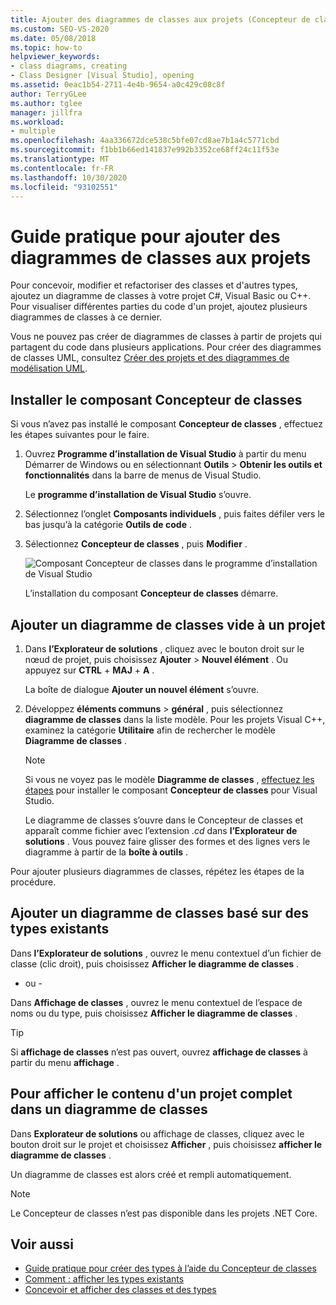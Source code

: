 ```yaml
---
title: Ajouter des diagrammes de classes aux projets (Concepteur de classes)
ms.custom: SEO-VS-2020
ms.date: 05/08/2018
ms.topic: how-to
helpviewer_keywords:
- class diagrams, creating
- Class Designer [Visual Studio], opening
ms.assetid: 0eac1b54-2711-4e4b-9654-a0c429c08c8f
author: TerryGLee
ms.author: tglee
manager: jillfra
ms.workload:
- multiple
ms.openlocfilehash: 4aa336672dce538c5bfe07cd8ae7b1a4c5771cbd
ms.sourcegitcommit: f1bb1b66ed141837e992b3352ce68ff24c11f53e
ms.translationtype: MT
ms.contentlocale: fr-FR
ms.lasthandoff: 10/30/2020
ms.locfileid: "93102551"
---
```

# <a name="how-to-add-class-diagrams-to-projects"></a>Guide pratique pour ajouter des diagrammes de classes aux projets

Pour concevoir, modifier et refactoriser des classes et d'autres types, ajoutez un diagramme de classes à votre projet C#, Visual Basic ou C++. Pour visualiser différentes parties du code d'un projet, ajoutez plusieurs diagrammes de classes à ce dernier.

Vous ne pouvez pas créer de diagrammes de classes à partir de projets qui partagent du code dans plusieurs applications. Pour créer des diagrammes de classes UML, consultez [Créer des projets et des diagrammes de modélisation UML](../../modeling/what-s-new-for-design-in-visual-studio.md).

## <a name="install-the-class-designer-component"></a>Installer le composant Concepteur de classes

Si vous n’avez pas installé le composant **Concepteur de classes** , effectuez les étapes suivantes pour le faire.

1. Ouvrez **Programme d’installation de Visual Studio** à partir du menu Démarrer de Windows ou en sélectionnant **Outils** > **Obtenir les outils et fonctionnalités** dans la barre de menus de Visual Studio.

   Le **programme d’installation de Visual Studio** s’ouvre.

1. Sélectionnez l’onglet **Composants individuels** , puis faites défiler vers le bas jusqu’à la catégorie **Outils de code** .

1. Sélectionnez **Concepteur de classes** , puis **Modifier** .

   ![Composant Concepteur de classes dans le programme d’installation de Visual Studio](media/class-designer-component.png)

   L’installation du composant **Concepteur de classes** démarre.

## <a name="add-a-blank-class-diagram-to-a-project"></a>Ajouter un diagramme de classes vide à un projet

1. Dans **l’Explorateur de solutions** , cliquez avec le bouton droit sur le nœud de projet, puis choisissez **Ajouter** > **Nouvel élément** . Ou appuyez sur **CTRL** + **MAJ** + **A** .

   La boîte de dialogue **Ajouter un nouvel élément** s’ouvre.

2. Développez **éléments communs**  >  **général** , puis sélectionnez **diagramme de classes** dans la liste modèle. Pour les projets Visual C++, examinez la catégorie **Utilitaire** afin de rechercher le modèle **Diagramme de classes** .

   > [!NOTE]
   > Si vous ne voyez pas le modèle **Diagramme de classes** , [effectuez les étapes](#install-the-class-designer-component) pour installer le composant **Concepteur de classes** pour Visual Studio.

   Le diagramme de classes s’ouvre dans le Concepteur de classes et apparaît comme fichier avec l’extension *.cd* dans **l’Explorateur de solutions** . Vous pouvez faire glisser des formes et des lignes vers le diagramme à partir de la **boîte à outils** .

Pour ajouter plusieurs diagrammes de classes, répétez les étapes de la procédure.

## <a name="add-a-class-diagram-based-on-existing-types"></a>Ajouter un diagramme de classes basé sur des types existants

Dans **l’Explorateur de solutions** , ouvrez le menu contextuel d’un fichier de classe (clic droit), puis choisissez **Afficher le diagramme de classes** .

- ou -

Dans **Affichage de classes** , ouvrez le menu contextuel de l’espace de noms ou du type, puis choisissez **Afficher le diagramme de classes** .

> [!TIP]
> Si **affichage de classes** n’est pas ouvert, ouvrez **affichage de classes** à partir du menu **affichage** .

## <a name="to-display-the-contents-of-a-complete-project-in-a-class-diagram"></a>Pour afficher le contenu d'un projet complet dans un diagramme de classes

Dans **Explorateur de solutions** ou affichage de classes, cliquez avec le bouton droit sur le projet et choisissez **Afficher** , puis choisissez **afficher le diagramme de classes** .

Un diagramme de classes est alors créé et rempli automatiquement.

> [!NOTE]
> Le Concepteur de classes n’est pas disponible dans les projets .NET Core.

## <a name="see-also"></a>Voir aussi

- [Guide pratique pour créer des types à l’aide du Concepteur de classes](how-to-create-types.md)
- [Comment : afficher les types existants](how-to-view-existing-types.md)
- [Concevoir et afficher des classes et des types](designing-and-viewing-classes-and-types.md)
